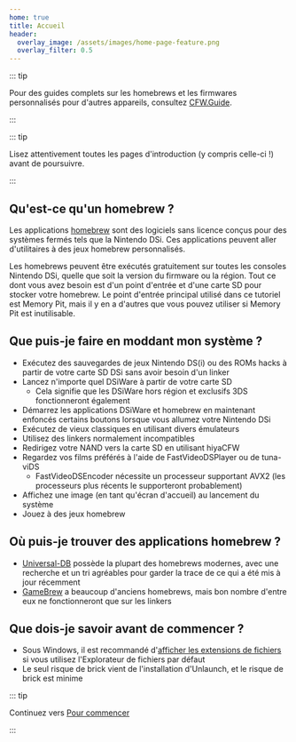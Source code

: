 ```yaml
---
home: true
title: Accueil
header:
  overlay_image: /assets/images/home-page-feature.png
  overlay_filter: 0.5
---
```


::: tip

Pour des guides complets sur les homebrews et les firmwares personnalisés pour d'autres appareils, consultez [CFW.Guide](https://cfw.guide/).

:::

::: tip

Lisez attentivement toutes les pages d'introduction (y compris celle-ci !) avant de poursuivre.

:::

## Qu'est-ce qu'un homebrew ?

Les applications [homebrew](https://fr.wikipedia.org/wiki/Homebrew_(jeu_vidéo)) sont des logiciels sans licence conçus pour des systèmes fermés tels que la Nintendo DSi. Ces applications peuvent aller d'utilitaires à des jeux homebrew personnalisés.

Les homebrews peuvent être exécutés gratuitement sur toutes les consoles Nintendo DSi, quelle que soit la version du firmware ou la région. Tout ce dont vous avez besoin est d'un point d'entrée et d'une carte SD pour stocker votre homebrew. Le point d'entrée principal utilisé dans ce tutoriel est Memory Pit, mais il y en a d'autres que vous pouvez utiliser si Memory Pit est inutilisable.

## Que puis-je faire en moddant mon système ?

- Exécutez des sauvegardes de jeux Nintendo DS(i) ou des ROMs hacks à partir de votre carte SD DSi sans avoir besoin d'un linker
- Lancez n'importe quel DSiWare à partir de votre carte SD
     - Cela signifie que les DSiWare hors région et exclusifs 3DS fonctionneront également
- Démarrez les applications DSiWare et homebrew en maintenant enfoncés certains boutons lorsque vous allumez votre Nintendo DSi
- Exécutez de vieux classiques en utilisant divers émulateurs
- Utilisez des linkers normalement incompatibles
- Redirigez votre NAND vers la carte SD en utilisant hiyaCFW
- Regardez vos films préférés à l'aide de FastVideoDSPlayer ou de tuna-viDS
     - FastVideoDSEncoder nécessite un processeur supportant AVX2 (les processeurs plus récents le supporteront probablement)
- Affichez une image (en tant qu'écran d'accueil) au lancement du système
- Jouez à des jeux homebrew

## Où puis-je trouver des applications homebrew ?

- [Universal-DB](https://db.universal-team.net/ds) possède la plupart des homebrews modernes, avec une recherche et un tri agréables pour garder la trace de ce qui a été mis à jour récemment
- [GameBrew](https://www.gamebrew.org/wiki/List_of_all_DS_homebrew) a beaucoup d'anciens homebrews, mais bon nombre d'entre eux ne fonctionneront que sur les linkers

## Que dois-je savoir avant de commencer ?

- Sous Windows, il est recommandé d'[afficher les extensions de fichiers](file-extensions-windows.html) si vous utilisez l'Explorateur de fichiers par défaut
- Le seul risque de brick vient de l'installation d'Unlaunch, et le risque de brick est minime

::: tip

Continuez vers [Pour commencer](get-started.html)

:::
